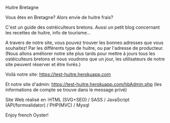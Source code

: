 Huitre Bretagne


Vous êtes en Bretagne? Alors envie de huitre frais? 

C'est un guide des ostréiculteurs bretons.
Aussi un petit blog concernant les recettes de huitre, info de tourisme...

A travers de notre site, vous pouvez trouver les bonnes adresses que vous souhaitez! 
Par les différents type de huitre, ou par l'adresse de producteur.
(Nous allons améliorer notre site plus tards pour mettre à jours tous les ostéiculteurs bretons et nous voudrons que un jour, les utilisateurs de notre site peuvent réserver et être livrés.)
 
Voilà notre site: https://test-huitre.herokuapp.com

Et notre site d'admin: https://test-huitre.herokuapp.com/hbAdmin.php
(les informations de compte se trouve dans le message privé)

Site Web réalisé en :HTML (SVG+SEO) / SASS / JavaScript (API/formvalidator) / PHP(MVC) / Mysql


Enjoy french Oyster! 

